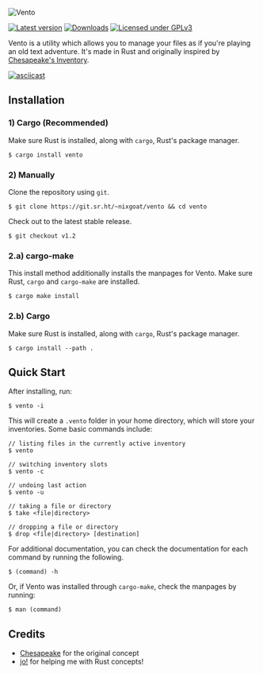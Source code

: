 ![Vento](https://git.sr.ht/~nixgoat/vento/blob/master/assets/logo.png "Vento")

[![Latest version](https://shields.io/crates/v/vento?color=red)](https://crates.io/crates/vento)
[![Downloads](https://shields.io/crates/d/vento)](https://crates.io/crates/vento)
[![Licensed under GPLv3](https://shields.io/crates/l/vento)](https://git.sr.ht/~nixgoat/vento/tree/master/item/LICENSE.md)

Vento is a utility which allows you to manage your files as if you're playing an old text adventure. It's made in Rust and originally inspired by [Chesapeake's Inventory](https://github.com/mothdotmonster/inventory).

[![asciicast](https://asciinema.org/a/524454.svg)](https://asciinema.org/a/524454)

## Installation

### 1) Cargo (Recommended)

Make sure Rust is installed, along with `cargo`, Rust's package manager.

```
$ cargo install vento
```

### 2) Manually

Clone the repository using `git`.

```
$ git clone https://git.sr.ht/~nixgoat/vento && cd vento
```

Check out to the latest stable release.

```
$ git checkout v1.2
```

### 2.a) cargo-make

This install method additionally installs the manpages for Vento. Make sure Rust, `cargo` and `cargo-make` are installed.

```
$ cargo make install
```

### 2.b) Cargo

Make sure Rust is installed, along with `cargo`, Rust's package manager.

```
$ cargo install --path .
```

## Quick Start

After installing, run:

```
$ vento -i
```

This will create a `.vento` folder in your home directory, which will store your inventories. Some basic commands include:

```
// listing files in the currently active inventory
$ vento

// switching inventory slots
$ vento -c

// undoing last action
$ vento -u

// taking a file or directory
$ take <file|directory>

// dropping a file or directory
$ drop <file|directory> [destination]
```

For additional documentation, you can check the documentation for each command by running the following.

```
$ (command) -h
```

Or, if Vento was installed through `cargo-make`, check the manpages by running:

```
$ man (command)
```

## Credits

- [Chesapeake](https://moth.monster/) for the original concept
- [jo!](https://sr.ht/~j0lol/) for helping me with Rust concepts!
